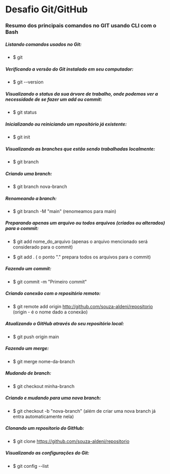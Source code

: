 # Desafio Git/GitHub

### Resumo dos principais comandos no GIT usando CLI com o Bash



##### Listando comandos usados no Git:

+ $ git

##### Verificando a versão do Git instalado em seu computador:

+ $ git --version

##### Visualizando o status da sua árvore de trabalho, onde podemos ver a necessidade de se fazer um add ou commit:

+ $ git status

##### Inicializando ou reiniciando um repositório já existente:

+ $ git init

##### Visualizando as branches que estão sendo trabalhadas localmente:

+ $ git branch

##### Criando uma branch:

+ $ git branch nova-branch

##### Renomeando a branch:

+ $ git branch -M "main" (renomeamos para main)

##### Preparando apenas um arquivo ou todos arquivos (criados ou alterados) para o commit:

+ $ git add nome_do_arquivo (apenas o arquivo mencionado será considerado para o commit)

+ $ git add .  ( o ponto "." prepara todos os arquivos para o commit)

##### Fazendo um commit:

+ $ git commit -m "Primeiro commit"

 ##### Criando conexão com o repositório remoto:

+ $ git remote add origin http://github.com/souza-aldeni/repositorio  (origin - é o nome dado a conexão)

##### Atualizando o GitHub através do seu repositório local:

+ $ git push origin main 

##### Fazendo um merge:

+ $ git merge nome-da-branch

##### Mudando de branch:

+ $ git checkout minha-branch

##### Criando e mudando para uma nova branch:

+ $ git checkout -b "nova-branch" (além de criar uma nova branch já entra automaticamente nela)

##### Clonando um repositorio do GitHub:

+ $ git clone https://github.com/souza-aldeni/repositorio

##### Visualizando as configurações do Git:

 + $ git config --list
